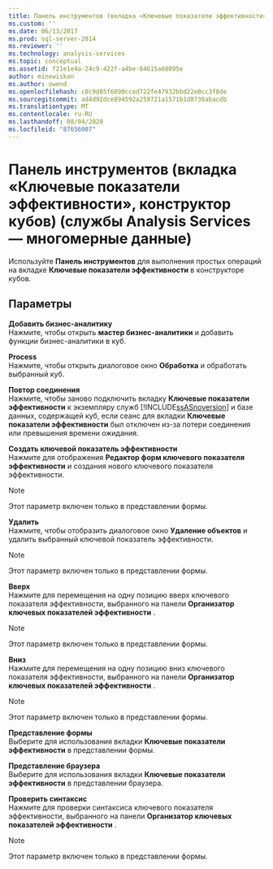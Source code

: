 ```yaml
---
title: Панель инструментов (вкладка «Ключевые показатели эффективности», конструктор кубов) (Analysis Services-многомерные данные) | Документация Майкрософт
ms.custom: ''
ms.date: 06/13/2017
ms.prod: sql-server-2014
ms.reviewer: ''
ms.technology: analysis-services
ms.topic: conceptual
ms.assetid: f21e1e4a-24c9-422f-a4be-84615a68095e
author: minewiskan
ms.author: owend
ms.openlocfilehash: c8c9d85f6890cced722fe47932bbd22e0cc3f8de
ms.sourcegitcommit: ad4d92dce894592a259721a1571b1d8736abacdb
ms.translationtype: MT
ms.contentlocale: ru-RU
ms.lasthandoff: 08/04/2020
ms.locfileid: "87656007"
---
```

# <a name="toolbar-kpis-tab-cube-designer-analysis-services---multidimensional-data"></a>Панель инструментов (вкладка «Ключевые показатели эффективности», конструктор кубов) (службы Analysis Services — многомерные данные)
  Используйте **Панель инструментов** для выполнения простых операций на вкладке **Ключевые показатели эффективности** в конструкторе кубов.  
  
## <a name="options"></a>Параметры  
 **Добавить бизнес-аналитику**  
 Нажмите, чтобы открыть **мастер бизнес-аналитики** и добавить функции бизнес-аналитики в куб.  
  
 **Process**  
 Нажмите, чтобы открыть диалоговое окно **Обработка** и обработать выбранный куб.  
  
 **Повтор соединения**  
 Нажмите, чтобы заново подключить вкладку **Ключевые показатели эффективности** к экземпляру служб [!INCLUDE[ssASnoversion](../includes/ssasnoversion-md.md)] и базе данных, содержащей куб, если сеанс для вкладки **Ключевые показатели эффективности** был отключен из-за потери соединения или превышения времени ожидания.  
  
 **Создать ключевой показатель эффективности**  
 Нажмите для отображения **Редактор форм ключевого показателя эффективности** и создания нового ключевого показателя эффективности.  
  
> [!NOTE]  
>  Этот параметр включен только в представлении формы.  
  
 **Удалить**  
 Нажмите, чтобы отобразить диалоговое окно **Удаление объектов** и удалить выбранный ключевой показатель эффективности.  
  
> [!NOTE]  
>  Этот параметр включен только в представлении формы.  
  
 **Вверх**  
 Нажмите для перемещения на одну позицию вверх ключевого показателя эффективности, выбранного на панели **Организатор ключевых показателей эффективности** .  
  
> [!NOTE]  
>  Этот параметр включен только в представлении формы.  
  
 **Вниз**  
 Нажмите для перемещения на одну позицию вниз ключевого показателя эффективности, выбранного на панели **Организатор ключевых показателей эффективности** .  
  
> [!NOTE]  
>  Этот параметр включен только в представлении формы.  
  
 **Представление формы**  
 Выберите для использования вкладки **Ключевые показатели эффективности** в представлении формы.  
  
 **Представление браузера**  
 Выберите для использования вкладки **Ключевые показатели эффективности** в представлении браузера.  
  
 **Проверить синтаксис**  
 Нажмите для проверки синтаксиса ключевого показателя эффективности, выбранного на панели **Организатор ключевых показателей эффективности** .  
  
> [!NOTE]  
>  Этот параметр включен только в представлении формы.  
  
  
